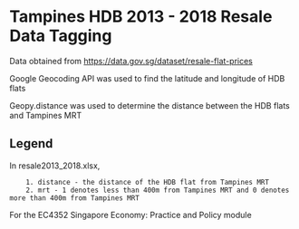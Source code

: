 # Tampines HDB 2013 - 2018 Resale Data Tagging

Data obtained from https://data.gov.sg/dataset/resale-flat-prices

Google Geocoding API was used to find the latitude and longitude of HDB flats

Geopy.distance was used to determine the distance between the HDB flats and Tampines MRT

## Legend
In resale2013_2018.xlsx, 
```
    1. distance - the distance of the HDB flat from Tampines MRT
    2. mrt - 1 denotes less than 400m from Tampines MRT and 0 denotes more than 400m from Tampines MRT
```

For the EC4352 Singapore Economy: Practice and Policy module